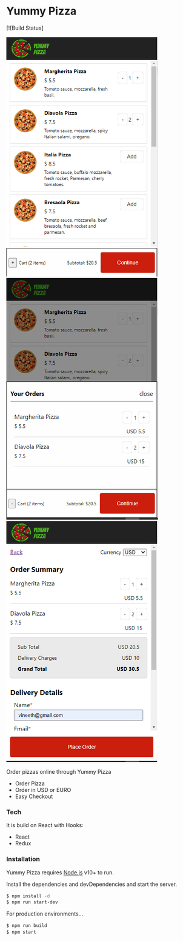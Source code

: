 # Yummy Pizza

[![Build Status]

![alt text](https://raw.githubusercontent.com/vineeth-pappu/yummy-pizza/master/src/images/Capture.PNG)
![alt text](https://raw.githubusercontent.com/vineeth-pappu/yummy-pizza/master/src/images/Capture2.PNG)
![alt text](https://raw.githubusercontent.com/vineeth-pappu/yummy-pizza/master/src/images/Capture3.PNG)


Order pizzas online through Yummy Pizza

  - Order Pizza
  - Order in USD or EURO
  - Easy Checkout

### Tech

It is build on React with Hooks:
* React
* Redux


### Installation

Yummy Pizza requires [Node.js](https://nodejs.org/) v10+ to run.

Install the dependencies and devDependencies and start the server.

```sh
$ npm install -d
$ npm run start-dev
```

For production environments...

```sh
$ npm run build
$ npm start
```
